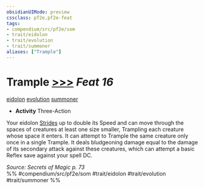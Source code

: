 ```yaml
---
obsidianUIMode: preview
cssclass: pf2e,pf2e-feat
tags:
- compendium/src/pf2e/som
- trait/eidolon
- trait/evolution
- trait/summoner
aliases: ["Trample"]
---
```

# Trample  [>>>](../../rules/core-rulebook/chapter-9-playing-the-game.md#Actions "Three-Action") *Feat 16*  
[eidolon](../../rules/traits/eidolon-som.md)  [evolution](../../rules/traits/evolution-som.md)  [summoner](../../rules/traits/summoner-som.md)  

- **Activity** Three-Action

Your eidolon [Strides](../../rules/actions/stride.md) up to double its Speed and can move through the spaces of creatures at least one size smaller, Trampling each creature whose space it enters. It can attempt to Trample the same creature only once in a single Trample. It deals bludgeoning damage equal to the damage of its secondary attack against these creatures, which can attempt a basic Reflex save against your spell DC.

*Source: Secrets of Magic p. 73*  
%% #compendium/src/pf2e/som #trait/eidolon #trait/evolution #trait/summoner %%